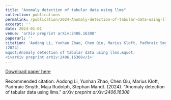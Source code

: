 ```yaml
---
title: "Anomaly detection of tabular data using llms"
collection: publications
permalink: /publication/2024-Anomaly-detection-of-tabular-data-using-llms
excerpt: ''
date: 2024-01-01
venue: 'arXiv preprint arXiv:2406.16308'
paperurl: ''
citation: 'Aodong Li, Yunhan Zhao, Chen Qiu, Marius Kloft, Padhraic Smyth, Maja Rudolph, Stephan Mandt.
(2024).
&quot;Anomaly detection of tabular data using llms.&quot;
<i>arXiv preprint arXiv:2406.16308</i>'
---
```



[Download paper here]()

Recommended citation: Aodong Li, Yunhan Zhao, Chen Qiu, Marius Kloft, Padhraic Smyth, Maja Rudolph, Stephan Mandt.
(2024).
&quot;Anomaly detection of tabular data using llms.&quot;
<i>arXiv preprint arXiv:2406.16308</i>